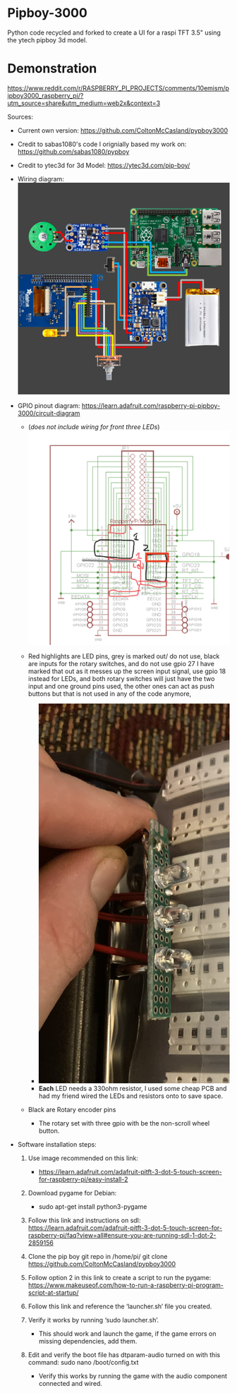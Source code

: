 # Pipboy-3000
 Python code recycled and forked to create a UI for a raspi TFT 3.5" using the ytech pipboy 3d model.

 # Demonstration
 https://www.reddit.com/r/RASPBERRY_PI_PROJECTS/comments/10emism/pipboy3000_raspberry_pi/?utm_source=share&utm_medium=web2x&context=3
 

Sources:
- Current own version: https://github.com/ColtonMcCasland/pypboy3000

- Credit to sabas1080's code I orignially based my work on: https://github.com/sabas1080/pypboy

- Credit to ytec3d for 3d Model: https://ytec3d.com/pip-boy/

- Wiring diagram: ![](Finished_product_Images/raspberry_pi_pipboy-circuit-diagram.jpeg)

- GPIO pinout diagram: https://learn.adafruit.com/raspberry-pi-pipboy-3000/circuit-diagram
  - (*does not include wiring for front three LEDs*)
![](./Finished_product_Images/PiTFT_Touchscreen_pinout.png) 
  - Red highlights are LED pins, grey is marked out/ do not use, black are inputs for the rotary switches, and do not use gpio 27 I have marked that out as it messes up the screen input signal, use gpio 18 instead for LEDs, and both rotary switches will just have the two input and one ground pins used, the other ones can act as push buttons but that is not used in any of the code anymore,
    - ![](./Finished_product_Images/LED_pcb_part.jpg)
    - **Each** LED needs a 330ohm resistor, I used some cheap PCB and had my friend wired the LEDs and resistors onto to save space.
  
  - Black are Rotary encoder pins
    - The rotary set with three gpio with be the non-scroll wheel button.


- Software installation steps: 
    1. Use image recommended on this link:
        -  https://learn.adafruit.com/adafruit-pitft-3-dot-5-touch-screen-for-raspberry-pi/easy-install-2

    2. Download pygame for Debian:
        - sudo apt-get install python3-pygame

    3. Follow this link and instructions on sdl: https://learn.adafruit.com/adafruit-pitft-3-dot-5-touch-screen-for-raspberry-pi/faq?view=all#ensure-you-are-running-sdl-1-dot-2-2859156

    3. Clone the pip boy git repo in /home/pi/
        git clone https://github.com/ColtonMcCasland/pypboy3000

    4. Follow option 2 in this link to create a script to run the pygame: https://www.makeuseof.com/how-to-run-a-raspberry-pi-program-script-at-startup/

    5. Follow this link and reference the ‘launcher.sh’ file you created. 

    6. Verify it works by running ‘sudo launcher.sh’.
        - This should work and launch the game, if the game errors on missing dependencies, add them. 


    7. Edit  and verify the boot file has dtparam-audio turned on with this command: sudo nano /boot/config.txt
        - Verify this works by running the game with the audio component connected and wired.
